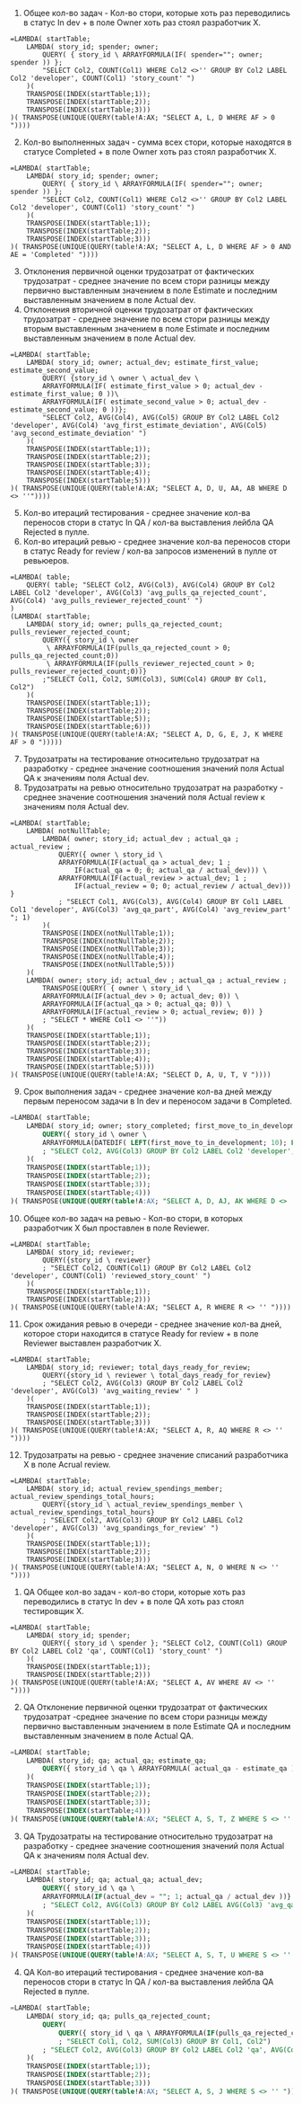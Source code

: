 
1. Общее кол-во задач - Кол-во стори, которые хоть раз переводились в статус In dev + в поле Owner хоть раз стоял разработчик Х.
```
=LAMBDA( startTable; 
    LAMBDA( story_id; spender; owner;
        QUERY( { story_id \ ARRAYFORMULA(IF( spender=""; owner; spender )) }; 
        "SELECT Col2, COUNT(Col1) WHERE Col2 <>'' GROUP BY Col2 LABEL Col2 'developer', COUNT(Col1) 'story_count' ")
    )( 
    TRANSPOSE(INDEX(startTable;1)); 
    TRANSPOSE(INDEX(startTable;2)); 
    TRANSPOSE(INDEX(startTable;3)))    
)( TRANSPOSE(UNIQUE(QUERY(table!A:AX; "SELECT A, L, D WHERE AF > 0 "))))
```

2. Кол-во выполненных задач - сумма всех стори, которые находятся в статусе Completed + в поле Owner хоть раз стоял разработчик Х.
```
=LAMBDA( startTable; 
    LAMBDA( story_id; spender; owner;
        QUERY( { story_id \ ARRAYFORMULA(IF( spender=""; owner; spender )) }; 
        "SELECT Col2, COUNT(Col1) WHERE Col2 <>'' GROUP BY Col2 LABEL Col2 'developer', COUNT(Col1) 'story_count' ")
    )( 
    TRANSPOSE(INDEX(startTable;1)); 
    TRANSPOSE(INDEX(startTable;2)); 
    TRANSPOSE(INDEX(startTable;3)))    
)( TRANSPOSE(UNIQUE(QUERY(table!A:AX; "SELECT A, L, D WHERE AF > 0 AND AE = 'Completed' "))))
```

3. Отклонения первичной оценки трудозатрат от фактических трудозатрат - среднее значение по всем стори разницы между первично выставленным значением в поле Estimate и последним выставленным значением в поле Actual dev.
4. Отклонения вторичной оценки трудозатрат от фактических трудозатрат - среднее значение по всем стори разницы между вторым выставленным значением в поле Estimate и последним выставленным значением в поле Actual dev.
```
=LAMBDA( startTable; 
    LAMBDA( story_id; owner; actual_dev; estimate_first_value; estimate_second_value;
        QUERY( {story_id \ owner \ actual_dev \ 
        ARRAYFORMULA(IF( estimate_first_value > 0; actual_dev - estimate_first_value; 0 ))\
        ARRAYFORMULA(IF( estimate_second_value > 0; actual_dev - estimate_second_value; 0 ))};
        "SELECT Col2, AVG(Col4), AVG(Col5) GROUP BY Col2 LABEL Col2 'developer', AVG(Col4) 'avg_first_estimate_deviation', AVG(Col5) 'avg_second_estimate_deviation' ")
    )( 
    TRANSPOSE(INDEX(startTable;1));
    TRANSPOSE(INDEX(startTable;2));
    TRANSPOSE(INDEX(startTable;3));
    TRANSPOSE(INDEX(startTable;4));
    TRANSPOSE(INDEX(startTable;5)))   
)( TRANSPOSE(UNIQUE(QUERY(table!A:AX; "SELECT A, D, U, AA, AB WHERE D <> ''"))))
```

5. Кол-во итераций тестирования - среднее значение кол-ва переносов стори в статус In QA / кол-ва выставления лейбла QA Rejected в пулле.
6. Кол-во итераций ревью - среднее значение кол-ва переносов стори в статус Ready for review / кол-ва запросов изменений в пулле от ревьюеров.
```
=LAMBDA( table; 
    QUERY( table; "SELECT Col2, AVG(Col3), AVG(Col4) GROUP BY Col2 LABEL Col2 'developer', AVG(Col3) 'avg_pulls_qa_rejected_count', AVG(Col4) 'avg_pulls_reviewer_rejected_count' ")
)
(LAMBDA( startTable; 
    LAMBDA( story_id; owner; pulls_qa_rejected_count; pulls_reviewer_rejected_count;
        QUERY({ story_id \ owner 
         \ ARRAYFORMULA(IF(pulls_qa_rejected_count > 0; pulls_qa_rejected_count;0))
         \ ARRAYFORMULA(IF(pulls_reviewer_rejected_count > 0; pulls_reviewer_rejected_count;0))}
        ;"SELECT Col1, Col2, SUM(Col3), SUM(Col4) GROUP BY Col1, Col2")
    )( 
    TRANSPOSE(INDEX(startTable;1)); 
    TRANSPOSE(INDEX(startTable;2)); 
    TRANSPOSE(INDEX(startTable;5));
    TRANSPOSE(INDEX(startTable;6)))  
)( TRANSPOSE(UNIQUE(QUERY(table!A:AX; "SELECT A, D, G, E, J, K WHERE AF > 0 ")))))
```

7. Трудозатраты на тестирование относительно трудозатрат на разработку - среднее значение соотношения значений поля Actual QA к значениям поля Actual dev.
8. Трудозатраты на ревью относительно трудозатрат на разработку - среднее значение соотношения значений поля Actual review к значениям поля Actual dev.
```
=LAMBDA( startTable;
    LAMBDA( notNullTable;
        LAMBDA( owner; story_id; actual_dev ; actual_qa ; actual_review ;
            QUERY({ owner \ story_id \
            ARRAYFORMULA(IF(actual_qa > actual_dev; 1 ; 
                IF(actual_qa = 0; 0; actual_qa / actual_dev))) \
            ARRAYFORMULA(IF(actual_review > actual_dev; 1 ; 
                IF(actual_review = 0; 0; actual_review / actual_dev))) } 
            ; "SELECT Col1, AVG(Col3), AVG(Col4) GROUP BY Col1 LABEL Col1 'developer', AVG(Col3) 'avg_qa_part', AVG(Col4) 'avg_review_part' "; 1)
        )(
        TRANSPOSE(INDEX(notNullTable;1));
        TRANSPOSE(INDEX(notNullTable;2));
        TRANSPOSE(INDEX(notNullTable;3));
        TRANSPOSE(INDEX(notNullTable;4));
        TRANSPOSE(INDEX(notNullTable;5)))
    )(
    LAMBDA( owner; story_id; actual_dev ; actual_qa ; actual_review ; 
        TRANSPOSE(QUERY( { owner \ story_id \ 
        ARRAYFORMULA(IF(actual_dev > 0; actual_dev; 0)) \
        ARRAYFORMULA(IF(actual_qa > 0; actual_qa; 0)) \
        ARRAYFORMULA(IF(actual_review > 0; actual_review; 0)) }
        ; "SELECT * WHERE Col1 <> ''"))
    )( 
    TRANSPOSE(INDEX(startTable;1));
    TRANSPOSE(INDEX(startTable;2));
    TRANSPOSE(INDEX(startTable;3));
    TRANSPOSE(INDEX(startTable;4));
    TRANSPOSE(INDEX(startTable;5)))) 
)( TRANSPOSE(UNIQUE(QUERY(table!A:AX; "SELECT D, A, U, T, V "))))
```

9. Срок выполнения задач - среднее значение кол-ва дней между первым переносом задачи в In dev и переносом задачи в Completed.
```sql
=LAMBDA( startTable; 
    LAMBDA( story_id; owner; story_completed; first_move_to_in_development;
        QUERY({ story_id \ owner \ 
        ARRAYFORMULA(DATEDIF( LEFT(first_move_to_in_development; 10); LEFT(story_completed; 10); "D" ) )}
        ; "SELECT Col2, AVG(Col3) GROUP BY Col2 LABEL Col2 'developer', AVG(Col3) 'avg_time_on_story'")
    )( 
    TRANSPOSE(INDEX(startTable;1)); 
    TRANSPOSE(INDEX(startTable;2));
    TRANSPOSE(INDEX(startTable;3));
    TRANSPOSE(INDEX(startTable;4)))  
)( TRANSPOSE(UNIQUE(QUERY(table!A:AX; "SELECT A, D, AJ, AK WHERE D <> ''"))))
```

10. Общее кол-во задач на ревью - Кол-во стори, в которых разработчик Х был проставлен в поле Reviewer.
```
=LAMBDA( startTable; 
    LAMBDA( story_id; reviewer; 
        QUERY({story_id \ reviewer}
        ; "SELECT Col2, COUNT(Col1) GROUP BY Col2 LABEL Col2 'developer', COUNT(Col1) 'reviewed_story_count' ")
    )( 
    TRANSPOSE(INDEX(startTable;1)); 
    TRANSPOSE(INDEX(startTable;2)))   
)( TRANSPOSE(UNIQUE(QUERY(table!A:AX; "SELECT A, R WHERE R <> '' "))))
```

11. Срок ожидания ревью в очереди - среднее значение кол-ва дней, которое стори находится в статусе Ready for review + в поле Reviewer выставлен разработчик Х.
```
=LAMBDA( startTable; 
    LAMBDA( story_id; reviewer; total_days_ready_for_review;
        QUERY({story_id \ reviewer \ total_days_ready_for_review}
        ; "SELECT Col2, AVG(Col3) GROUP BY Col2 LABEL Col2 'developer', AVG(Col3) 'avg_waiting_review' " )
    )( 
    TRANSPOSE(INDEX(startTable;1));
    TRANSPOSE(INDEX(startTable;2)); 
    TRANSPOSE(INDEX(startTable;3)))   
)( TRANSPOSE(UNIQUE(QUERY(table!A:AX; "SELECT A, R, AQ WHERE R <> '' "))))
```

12. Трудозатраты на ревью - среднее значение списаний разработчика Х в поле Acrual review.
```
=LAMBDA( startTable; 
    LAMBDA( story_id; actual_review_spendings_member; actual_review_spendings_total_hours;
        QUERY({story_id \ actual_review_spendings_member \ actual_review_spendings_total_hours}
        ; "SELECT Col2, AVG(Col3) GROUP BY Col2 LABEL Col2 'developer', AVG(Col3) 'avg_spandings_for_review' ")
    )( 
    TRANSPOSE(INDEX(startTable;1));
    TRANSPOSE(INDEX(startTable;2)); 
    TRANSPOSE(INDEX(startTable;3)))   
)( TRANSPOSE(UNIQUE(QUERY(table!A:AX; "SELECT A, N, O WHERE N <> '' "))))
```

1. QA Общее кол-во задач - кол-во стори, которые хоть раз переводились в статус In dev + в поле QA хоть раз стоял тестировщик Х.
```
=LAMBDA( startTable; 
    LAMBDA( story_id; spender; 
        QUERY({ story_id \ spender }; "SELECT Col2, COUNT(Col1) GROUP BY Col2 LABEL Col2 'qa', COUNT(Col1) 'story_count' ")
    )( 
    TRANSPOSE(INDEX(startTable;1));
    TRANSPOSE(INDEX(startTable;2)))    
)( TRANSPOSE(UNIQUE(QUERY(table!A:AX; "SELECT A, AV WHERE AV <> '' "))))
```

2. QA Отклонение первичной оценки трудозатрат от фактических трудозатрат -среднее значение по всем стори разницы между первично выставленным значением в поле Estimate QA и последним выставленным значением в поле Actual QA.
```sql
=LAMBDA( startTable; 
    LAMBDA( story_id; qa; actual_qa; estimate_qa;
        QUERY({ story_id \ qa \ ARRAYFORMULA( actual_qa - estimate_qa ) }; "SELECT Col2, AVG(Col3) GROUP BY Col2 LABEL Col2 'qa', AVG(Col3) 'avg_deviation' ")
    )( 
    TRANSPOSE(INDEX(startTable;1));
    TRANSPOSE(INDEX(startTable;2));
    TRANSPOSE(INDEX(startTable;3));
    TRANSPOSE(INDEX(startTable;4)))    
)( TRANSPOSE(UNIQUE(QUERY(table!A:AX; "SELECT A, S, T, Z WHERE S <> '' "))))
```

3. QA Трудозатраты на тестирование относительно трудозатрат на разработку -  среднее значение соотношения значений поля Actual QA к значениям поля Actual dev.
```sql
=LAMBDA( startTable; 
    LAMBDA( story_id; qa; actual_qa; actual_dev;
        QUERY({ story_id \ qa \
        ARRAYFORMULA(IF(actual_dev = ""; 1; actual_qa / actual_dev ))}
        ; "SELECT Col2, AVG(Col3) GROUP BY Col2 LABEL AVG(Col3) 'avg_qa_part' ")
    )( 
    TRANSPOSE(INDEX(startTable;1));
    TRANSPOSE(INDEX(startTable;2));
    TRANSPOSE(INDEX(startTable;3));
    TRANSPOSE(INDEX(startTable;4)))    
)( TRANSPOSE(UNIQUE(QUERY(table!A:AX; "SELECT A, S, T, U WHERE S <> '' "))))
```

4. QA Кол-во итераций тестирования - среднее значение кол-ва переносов стори в статус In QA / кол-ва выставления лейбла QA Rejected в пулле.
```sql
=LAMBDA( startTable; 
    LAMBDA( story_id; qa; pulls_qa_rejected_count;
        QUERY(
            QUERY({ story_id \ qa \ ARRAYFORMULA(IF(pulls_qa_rejected_count =""; 0; pulls_qa_rejected_count))}
            ; "SELECT Col1, Col2, SUM(Col3) GROUP BY Col1, Col2")
        ; "SELECT Col2, AVG(Col3) GROUP BY Col2 LABEL Col2 'qa', AVG(Col3) 'avg_pulls_qa_rejected_count' ")
    )( 
    TRANSPOSE(INDEX(startTable;1));
    TRANSPOSE(INDEX(startTable;2));
    TRANSPOSE(INDEX(startTable;3)))    
)( TRANSPOSE(UNIQUE(QUERY(table!A:AX; "SELECT A, S, J WHERE S <> '' "))))
```

